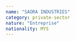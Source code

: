 ```yaml
---
name: "SAORA INDUSTRIES"
category: private-sector
nature: "Entreprise"
nationality: MYS
---
```

    